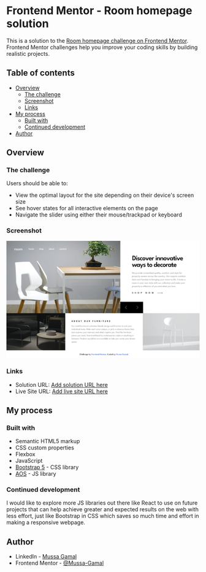 # Frontend Mentor - Room homepage solution

This is a solution to the [Room homepage challenge on Frontend Mentor](https://www.frontendmentor.io/challenges/room-homepage-BtdBY_ENq). Frontend Mentor challenges help you improve your coding skills by building realistic projects. 

## Table of contents

- [Overview](#overview)
  - [The challenge](#the-challenge)
  - [Screenshot](#screenshot)
  - [Links](#links)
- [My process](#my-process)
  - [Built with](#built-with)
  - [Continued development](#continued-development)
- [Author](#author)

## Overview

### The challenge

Users should be able to:

- View the optimal layout for the site depending on their device's screen size
- See hover states for all interactive elements on the page
- Navigate the slider using either their mouse/trackpad or keyboard

### Screenshot

![](./screenshot.jpg)

### Links

- Solution URL: [Add solution URL here]([https://your-solution-url.com](https://www.frontendmentor.io/solutions/responsive-webpage-using-bootstrap-5-and-css-flexbox-sEB-qqnblW))
- Live Site URL: [Add live site URL here](https://mussa-gamal.github.io/room-homepage-master/)

## My process

### Built with

- Semantic HTML5 markup
- CSS custom properties
- Flexbox
- JavaScript
- [Bootstrap 5](https://getbootstrap.com/) - CSS library
- [AOS](https://michalsnik.github.io/aos/) - JS library

### Continued development

I would like to explore more JS libraries out there like React to use on future projects that can help achieve greater and expected results on the web with less effort, just like Bootstrap in CSS which saves so much time and effort in making a responsive webpage.

## Author

- LinkedIn - [Mussa Gamal](https://www.linkedin.com/in/mussa-gamal/)
- Frontend Mentor - [@Mussa-Gamal](https://www.frontendmentor.io/profile/Mussa-Gamal)
